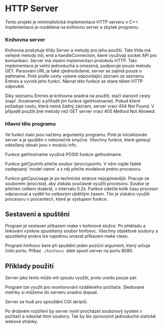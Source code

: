 # HTTP Server
Tento projekt je minimalistická implementace HTTP serveru v C++. 
Implementace je rozdělena na knihovnu server a zbytek programu. 

### Knihovna server
Knihovna poskytuje třídu Server a metody pro jeho použití. 
Tato třída má veřejné metody init, end a handleConnection, které využívají socket API pro komunikaci.
Server má vlastní implementaci protokolu HTTP. 
Tato implementace je velmi jednoduchá a omezená, podporuje pouze metodu GET.
Parsování URL je také zjednodušené, server se zajímá pouze o pathname.
Poté podle cesty vybere odpovídající záznam ze seznamu Entries a vyvolá jeho funkci.
Návrat této funkce se stane tělem HTTP odpovědi.

Díky seznamu Entries je knihovna snadná na použití, stačí stanovit cesty (např. /hostname) a přiřadit jim funkce (getHostname).
Pokud klient požaduje cestu, která nemá žádný záznam, server vrací 404 Not Found.
V případě použití jiné metody než GET server vrací 405 Method Not Allowed.

### Hlavní tělo programu
Ve funkci main jsou načteny argumenty programu.
Poté je inicializován server a je spuštěn v nekonečné smyčce.
Všechny funkce, které geneují odesílaný obsah jsou v modulu info.

Funkce getHostname využívá POSIX funkce gethostname.

Funkce getCpuInfo přečte soubor /proc/cpuinfo. 
V něm najde řádek nadepsaný 'model name' a z něj přečte modelová jméno procesoru.

Funkce getCpuUsage je po technické stránce nejzajímavější.
Pracuje se souborem /proc/stat, aby získala současné využití procesoru.
Soubor je přečten celkem dvakrát, v intervalu 0.2s.
Funkce odečte kolik času procesor odpracoval a vydělí ho celkovým uběhlým časem.
Tím je získáno využití procesoru v procentech, které je výstupem funkce.

## Sestavení a spuštění
Program je sestaven příkazem make v kořenové složce.
Po překladu a linkování vznikne spustitelný soubor hinfosvc.
Všechny objektové soubory a spustitelný prokra lze najednou smazat příkazem make clean.

Program hinfosvc bere při spuštění jeden poziční argument, který určuje číslo portu.
Příkaz `./hinfosvc 8080` spustí server na portu 8080.

## Příklady použití
Server jako tento může mít spoutu využití, proto uvedu pouze pár.

Program lze využít pro monitorování vzdáleného počítače.
Sledované metriky si můžeme do serveru snadno dopsat.

Server se hodí pro spouštění CGI skriptů.

Po drobném rozšíření by server mohl procházet souborový systém v počítači a odesílat html soubory.
Tak by šlo zprovoznit jednoduché statické webové stránky.
